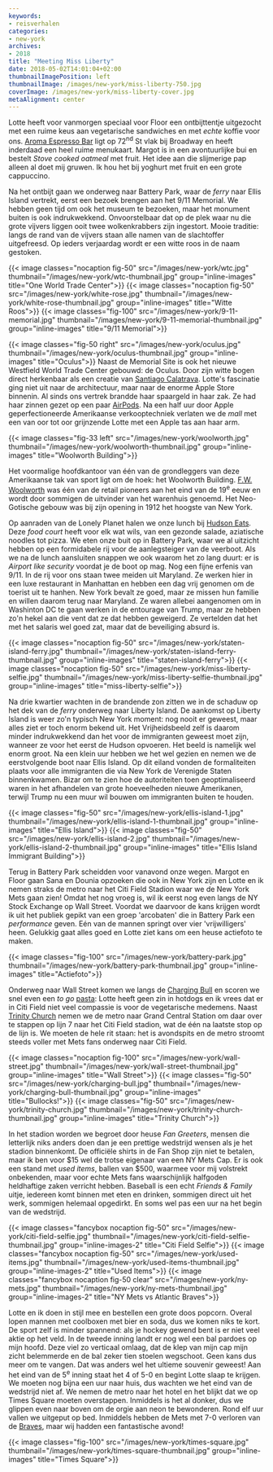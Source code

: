 ```yaml
---
keywords:
- reisverhalen
categories:
- new-york
archives:
- 2018
title: "Meeting Miss Liberty"
date: 2018-05-02T14:01:04+02:00
thumbnailImagePosition: left
thumbnailImage: /images/new-york/miss-liberty-750.jpg
coverImage: /images/new-york/miss-liberty-cover.jpg
metaAlignment: center
---
```


Lotte heeft voor vanmorgen speciaal voor Floor een ontbijttentje uitgezocht
met een ruime keus aan vegetarische sandwiches en met _echte_ koffie voor ons.
[Aroma Espresso Bar](http://www.aroma.us/) ligt op 72<sup>nd</sup> St vlak bij Broadway
en heeft inderdaad een heel ruime menukaart. Margot is in een avontuurlijke
bui en bestelt _Stove cooked oatmeal_ met fruit. Het idee aan die slijmerige
pap alleen al doet mij gruwen. Ik hou het bij yoghurt met fruit en een grote
cappuccino.

Na het ontbijt gaan we onderweg naar Battery Park, waar de _ferry_ naar Ellis
Island vertrekt, eerst een bezoek brengen aan het 9/11 Memorial. We hebben
geen tijd om ook het museum te bezoeken, maar het monument buiten is ook
indrukwekkend. Onvoorstelbaar dat op de plek waar nu die grote vijvers liggen
ooit twee wolkenkrabbers zijn ingestort. Mooie traditie: langs de rand van de
vijvers staan alle namen van de slachtoffer uitgefreesd. Op ieders verjaardag
wordt er een witte roos in de naam gestoken.

{{< image classes="nocaption fig-50" src="/images/new-york/wtc.jpg" thumbnail="/images/new-york/wtc-thumbnail.jpg" group="inline-images" title="One World Trade Center">}}
{{< image classes="nocaption fig-50" src="/images/new-york/white-rose.jpg" thumbnail="/images/new-york/white-rose-thumbnail.jpg" group="inline-images" title="Witte Roos">}}
{{< image classes="fig-100" src="/images/new-york/9-11-memorial.jpg" thumbnail="/images/new-york/9-11-memorial-thumbnail.jpg" group="inline-images" title="9/11 Memorial">}}

{{< image classes="fig-50 right" src="/images/new-york/oculus.jpg" thumbnail="/images/new-york/oculus-thumbnail.jpg" group="inline-images" title="Oculus">}}
Naast de Memorial Site is ook het nieuwe Westfield World Trade Center gebouwd:
de Oculus. Door zijn witte bogen direct herkenbaar als een creatie van
[Santiago Calatrava](https://calatrava.com/). Lotte's fascinatie ging niet uit
naar de architectuur, maar naar de enorme Apple Store binnenin. Al sinds ons
vertrek brandde haar spaargeld in haar zak. Ze had haar zinnen gezet op een
paar [AirPods](https://nl.wikipedia.org/wiki/AirPods). Na een half uur door
Apple geperfectioneerde Amerikaanse verkooptechniek verlaten we de _mall_ met
een van oor tot oor grijnzende Lotte met een Apple tas aan haar arm.

{{< image classes="fig-33 left" src="/images/new-york/woolworth.jpg"
thumbnail="/images/new-york/woolworth-thumbnail.jpg" group="inline-images"
title="Woolworth Building">}}

Het voormalige hoofdkantoor van één van de grondleggers van deze Amerikaanse tak van
sport ligt om de hoek: het Woolworth Building. [F.W.
Woolworth](https://en.wikipedia.org/wiki/Frank_Winfield_Woolworth) was één van
de retail pioneers aan het eind van de 19<sup>e</sup> eeuw en wordt door
sommigen de uitvinder van het warenhuis genoemd. Het Neo-Gotische gebouw was
bij zijn opening in 1912 het hoogste van New York.

Op aanraden van de Lonely Planet halen we onze lunch bij [Hudson
Eats](https://brookfieldplaceny.com/directory/food). Deze _food court_ heeft
voor elk wat wils, van een gezonde salade, aziatische noodles tot pizza. We
eten onze buit op in Battery Park, waar we al uitzicht hebben op een
formidabele rij voor de aanlegsteiger van de veerboot. Als we na de lunch
aansluiten snappen we ook waarom het zo lang duurt: er is _Airport like
security_ voordat je de boot op mag. Nog een fijne erfenis van 9/11. In de rij
voor ons staan twee meiden uit Maryland. Ze werken hier in een luxe restaurant
in Manhattan en hebben een dag vrij genomen om de toerist uit te hanhen. New
York bevalt ze goed, maar ze missen hun familie en willen daarom terug naar
Maryland. Ze waren allebei aangenomen om in Washinton DC te gaan werken in de
entourage van Trump, maar ze hebben zo'n hekel aan die vent dat ze dat hebben
geweigerd. Ze vertelden dat het met het salaris wel goed zat, maar dat de
beveiliging absurd is.

{{< image classes="nocaption fig-50" src="/images/new-york/staten-island-ferry.jpg" thumbnail="/images/new-york/staten-island-ferry-thumbnail.jpg" group="inline-images" title="staten-island-ferry">}}
{{< image classes="nocaption fig-50" src="/images/new-york/miss-liberty-selfie.jpg" thumbnail="/images/new-york/miss-liberty-selfie-thumbnail.jpg" group="inline-images" title="miss-liberty-selfie">}}

Na drie kwartier wachten in de brandende zon zitten we in de schaduw op het
dek van de _ferry_ onderweg naar Liberty Island. De aankomst op Liberty Island
is weer zo'n typisch New York moment: nog nooit er geweest, maar alles ziet er
toch enorm bekend uit. Het Vrijheidsbeeld zelf is daarom minder indrukwekkend
dan het voor de immigranten geweest moet zijn, wanneer ze voor het eerst de
Hudson opvoeren. Het beeld is namelijk wel enorm groot. Na een klein uur
hebben we het wel gezien en nemen we de eerstvolgende boot naar Ellis Island.
Op dit eiland vonden de formaliteiten plaats voor alle immigranten die via New
York de Verenigde Staten binnenkwamen. Bizar om te zien hoe de autoriteiten
toen geoptimaliseerd waren in het afhandelen van grote hoeveelheden nieuwe
Amerikanen, terwijl Trump nu een muur wil bouwen om immigranten buiten te
houden.

{{< image classes="fig-50" src="/images/new-york/ellis-island-1.jpg" thumbnail="/images/new-york/ellis-island-1-thumbnail.jpg" group="inline-images" title="Ellis Island">}}
{{< image classes="fig-50" src="/images/new-york/ellis-island-2.jpg" thumbnail="/images/new-york/ellis-island-2-thumbnail.jpg" group="inline-images" title="Ellis Island Immigrant Building">}}

Terug in Battery Park scheidden voor vanavond onze wegen. Margot en Floor gaan
Sana en Dounia opzoeken die ook in New York zijn en Lotte en ik nemen straks
de metro naar het Citi Field Stadion waar we de New York Mets gaan zien! Omdat
het nog vroeg is, wil ik eerst nog even langs de NY Stock Exchange op
Wall Street. Voordat we daarvoor de kans krijgen wordt ik uit het publiek
gepikt van een groep 'arcobaten' die in Battery Park een _performance_ geven.
Eén van de mannen springt over vier 'vrijwilligers' heen. Gelukkig gaat alles
goed en Lotte ziet kans om een heuse actiefoto te maken.

{{< image classes="fig-100" src="/images/new-york/battery-park.jpg" thumbnail="/images/new-york/battery-park-thumbnail.jpg" group="inline-images" title="Actiefoto">}}

Onderweg naar Wall Street komen we langs de <a
href="https://en.wikipedia.org/wiki/Charging_Bull">Charging Bull</a> en scoren
we snel even een _to go_ [pasta](http://www.freshandco.com): Lotte heeft geen
zin in hotdogs en ik vrees dat er in Citi Field niet veel compassie is voor de
vegetarische medemens. Naast <a
href="ihttps://en.wikipedia.org/wiki/Trinity_Church_(Manhattan)">Trinity
Church</a> nemen we de metro naar Grand Central Station om daar over te
stappen op lijn 7 naar het Citi Field stadion, wat de één na laatste stop
op de lijn is. We moeten de hele rit staan: het is avondspits en de metro
stroomt steeds voller met Mets fans onderweg naar Citi Field.

{{< image classes="nocaption fig-100" src="/images/new-york/wall-street.jpg" thumbnail="/images/new-york/wall-street-thumbnail.jpg" group="inline-images" title="Wall Street">}}
{{< image classes="fig-50" src="/images/new-york/charging-bull.jpg" thumbnail="/images/new-york/charging-bull-thumbnail.jpg" group="inline-images" title="Bullocks!">}}
{{< image classes="fig-50" src="/images/new-york/trinity-church.jpg" thumbnail="/images/new-york/trinity-church-thumbnail.jpg" group="inline-images" title="Trinity Church">}}

In het stadion worden we begroet door heuse _Fan Greeters_, mensen die
letterlijk niks anders doen dan je een prettige wedstrijd wensen als je het
stadion binnenkomt. De officiële shirts in de Fan Shop zijn niet te betalen,
maar ik ben voor $15 wel de trotse eigenaar van een NY Mets Cap. Er is ook een
stand met _used items_, ballen van $500, waarmee voor mij volstrekt
onbekenden, maar voor echte Mets fans waarschijnlijk halfgoden heldhaftige
zaken verricht hebben. Baseball is een echt _Friends & Family_ uitje, iedereen
komt binnen met eten en drinken, sommigen direct uit het werk, sommigen
helemaal opgedirkt. En soms wel pas een uur na het begin van de wedstrijd.

{{< image classes="fancybox nocaption fig-50" src="/images/new-york/citi-field-selfie.jpg" thumbnail="/images/new-york/citi-field-selfie-thumbnail.jpg" group="inline-images-2" title="Citi Field Selfie">}}
{{< image classes="fancybox nocaption fig-50" src="/images/new-york/used-items.jpg" thumbnail="/images/new-york/used-items-thumbnail.jpg" group="inline-images-2" title="Used Items">}}
{{< image classes="fancybox nocaption fig-50 clear" src="/images/new-york/ny-mets.jpg" thumbnail="/images/new-york/ny-mets-thumbnail.jpg" group="inline-images-2" title="NY Mets vs Atlantic Braves">}}

Lotte en ik doen in stijl mee en bestellen een grote doos popcorn. Overal
lopen mannen met coolboxen met bier en soda, dus we komen niks te kort. De
sport zelf is minder spannend: als je hockey gewend bent is er niet veel aktie
op het veld. In de tweede inning landt er nog wel een bal pardoes op mijn
hoofd. Deze viel zo verticaal omlaag, dat de klep van mijn cap mijn zicht
belemmerde en de bal zeker tien stoelen wegschoot. Geen kans dus meer om te
vangen. Dat was anders wel het ultieme souvenir geweest! Aan het eind van de
5<sup>e</sup> inning staat het 4 of 5-0 en begint Lotte slaap te krijgen. We
moeten nog bijna een uur naar huis, dus wachten we het eind van de wedstrijd
niet af. We nemen de metro naar het hotel en het blijkt dat we op Times Square
moeten overstappen. Inmiddels is het al donker, dus we glippen even naar boven
om de orgie aan neon te bewonderen. Rond elf uur vallen we uitgeput op bed.
Inmiddels hebben de Mets met 7-0 verloren van de
[Braves](https://www.mlb.com/braves), maar wij hadden een fantastische avond!

{{< image classes="fig-100" src="/images/new-york/times-square.jpg" thumbnail="/images/new-york/times-square-thumbnail.jpg" group="inline-images" title="Times Square">}}
